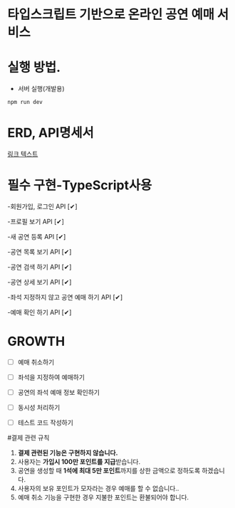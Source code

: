 

# 타입스크립트 기반으로 온라인 공연 예매 서비스

# 실행 방법.


- 서버 실행(개발용)
```sh
npm run dev
```

# ERD, API명세서 

[링크 텍스트](https://www.notion.so/TypeScript-API-516e70866e664e528bf77fad9e96f0cc?pvs=4)

# 필수 구현-TypeScript사용 

-회원가입, 로그인 API [✔︎]

-프로필 보기 API     [✔︎]

-새 공연 등록 API    [✔︎]

-공연 목록 보기 API  [✔︎]

-공연 검색 하기 API  [✔︎]

-공연 상세 보기 API   [✔︎]

-좌석 지정하지 않고 공연 예매 하기 API  [✔︎]

-예매 확인 하기 API  [✔︎]

# GROWTH 

- [ ]  예매 취소하기
      
- [ ]  좌석을 지정하여 예매하기
      
- [ ]  공연의 좌석 예매 정보 확인하기
      
- [ ]  동시성 처리하기
      
- [ ]  테스트 코드 작성하기
 
  
#결제 관련 규칙

1. **결제 관련된 기능은 구현하지 않습니다.**
2. 사용자는 **가입시 100만 포인트를 지급**받습니다. 
3. 공연을 생성할 때 **1석에 최대 5만 포인트**까지를 상한 금액으로 정하도록 하겠습니다.
4. 사용자의 보유 포인트가 모자라는 경우 예매를 할 수 없습니다..
5. 예매 취소 기능을 구현한 경우 지불한 포인트는 환불되어야 합니다.
